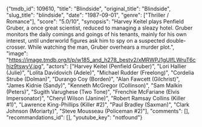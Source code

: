 {"tmdb_id": 109610, "title": "Blindside", "original_title": "Blindside", "slug_title": "blindside", "date": "1987-09-01", "genre": ["Thriller / Romance"], "score": "5.0/10", "synopsis": "Harvey Keitel plays Penfield Gruber, a once great scientist, reduced to managing a sleazy hotel. Gruber monitors the daily comings and goings of his tenants, mainly for his own interest, until underworld figures ask him to spy on a suspected double-crosser. While watching the man, Gruber overhears a murder plot.", "image": "https://image.tmdb.org/t/p/w185_and_h278_bestv2/xMRWPJ1gUIfLWruT6chjz9tswyV.jpg", "actors": ["Harvey Keitel (Penfield Gruber)", "Lori Hallier (Julie)", "Lolita Davidovich (Adele)", "Michael Rudder (Freelong)", "Cordelia Strube (Dolman)", "Durango Coy (Borden)", "Alan Fawcett (Gilchrist)", "James Kidnie (Sandy)", "Kenneth McGregor (Collinson)", "Sam Malkin (Peters)", "Sugith Varughese (Two Tone)", "Frenchie McFariane (Elvis Impersonator)", "Cheryl Wilson (Janine)", "Robert Ramsay Collins (Killer #1)", "Lawrence King-Phillips (Killer #2)", "Paul Bradley (Saxman)", "Clark Johnson (Moriarty)", "Steve Mousseau (Policeman #2)"], "comments": [], "recommandations_id": [], "youtube_key": "notfound"}